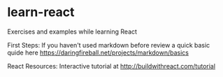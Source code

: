 # learn-react
Exercises and examples while learning React

First Steps: 
If you haven't used markdown before review a quick basic quide here  https://daringfireball.net/projects/markdown/basics

React Resources: 
Interactive tutorial at http://buildwithreact.com/tutorial
